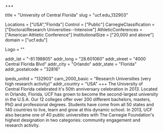 
+++

title = "University of Central Florida"
slug = "ucf.edu_132903"

Locations = ["USA","Florida"]
Control = ["Public"]
CarnegieClassification = ["Doctoral/Research Universities--Intensive"]
AthleticConferences = ["American Athletic Conference"]
InstitutionalSize = ["20,000 and above"]
domain = ["ucf.edu"]

Logo = ""

addr_lat = "-81.198805"
addr_long = "28.601060"
addr_street = "4000 Central Florida Blvd"
addr_city = "Orlando"
addr_state = "Florida"
addr_postalcode = "32816"

ipeds_unitid = "132903"
carn_2000_basic = "Research Universities (very high research activity)"
addr_country = "USA"
+++
    The University of Central Florida celebrated it&#039;s 50th anniversary celebration in 2013. Located in Orlando, Florida, UCF has grown to become the second-largest university in the U.S.A. Our 12 colleges offer over 200 different bachelors, masters, PhD and professional degrees. Students have come from all 50 states and 140 countries to live, learn and grow at this dynamic school. In 2013, UCF also became one of 40 public universities with The Carnegie Foundation&#039;s highest designation in two categories: community engagement and research activity.
